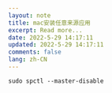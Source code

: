 ```yaml
---
layout: note
title: mac安装任意来源应用
excerpt: Read more...
date: 2022-5-29 14:17:11
updated: 2022-5-29 14:17:11
comments: false
lang: zh-CN
---
```


`sudo spctl --master-disable`
  